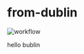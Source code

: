 # from-dublin

![workflow](https://github.com/DubiousArk/from-dublin/actions/workflows/ci.yml/badge.svg)

hello bublin
